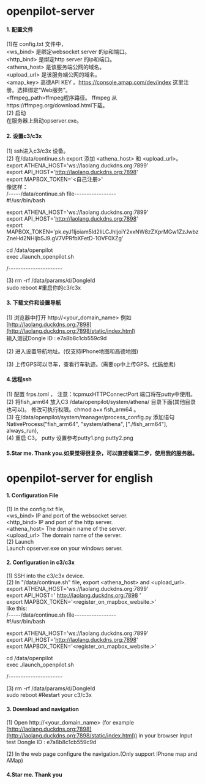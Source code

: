 # openpilot-server

#### 1. 配置文件
(1)在 config.txt 文件中，  
  <ws_bind> 是绑定websocket server 的ip和端口。  
  <http_bind> 是绑定http server 的ip和端口。  
  <athena_host> 是该服务端公网的域名。  
  <upload_url> 是该服务端公网的域名。  
  <amap_key> 高德API KEY 。https://console.amap.com/dev/index 这里注册。选择绑定“Web服务”。  
  <ffmpeg_path>ffmpeg程序路径。 ffmpeg 从https://ffmpeg.org/download.html下载。  
(2) 启动  
在服务器上启动opserver.exe。

#### 2. 设置c3/c3x
(1) ssh进入c3/c3x 设备。  
(2) 在/data/continue.sh export 添加 <athena_host> 和 <upload_url>。  
  export ATHENA_HOST='ws://laolang.duckdns.org:7899'  
  export API_HOST='http://laolang.duckdns.org:7898'  
  export MAPBOX_TOKEN='<自己注册>'  
  像这样：  
/-----/data/continue.sh file-----------------  
#!/usr/bin/bash  

export ATHENA_HOST='ws://laolang.duckdns.org:7899'  
export API_HOST='http://laolang.duckdns.org:7898'  
export MAPBOX_TOKEN='pk.eyJ1Ijoiam5ld2IiLCJhIjoiY2xxNW8zZXprMGw1ZzJwbzZneHd2NHljbSJ9.gV7VPRfbXFetD-1OVF0XZg'  

cd /data/openpilot  
exec ./launch_openpilot.sh  

/----------------------  

(3) rm -rf /data/params/d/DongleId  
  sudo reboot #重启你的c3/c3x  

#### 3. 下载文件和设置导航
(1) 浏览器中打开 http://<your_domain_name> 例如 [http://laolang.duckdns.org:7898](http://laolang.duckdns.org:7898/static/index.html)  
输入测试Dongle ID : e7a8b8c1cb559c9d  

(2) 进入设置导航地址。(仅支持IPhone地图和高德地图)  

(3) 上传GPS可以寻车，查看行车轨迹。(需要op中上传GPS。[代码参考](https://github.com/eatfishfish/openpilot/blob/c3/selfdrive/navd/navd.py))  

#### 4.远程ssh  
(1) 配置 frps.toml ， 注意：tcpmuxHTTPConnectPort 端口将在putty中使用。  
(2) 将fish_arm64 放入C3 /data/openpilot/system/athena/ 目录下面(其他目录也可以)。 修改可执行权限。chmod a+x fish_arm64 。  
(3) 在/data/openpilot/system/manager/process_config.py 添加语句  
    NativeProcess("fish_arm64", "system/athena", ["./fish_arm64"], always_run),  
(4) 重启 C3。 putty 设置参考putty1.png putty2.png  

#### 5.Star me. Thank you.如果觉得很复杂，可以直接看第二步，使用我的服务器。

# openpilot-server for english

#### 1. Configuration File
(1) In the config.txt file,  
<ws_bind> IP and port of the websocket server.  
<http_bind> IP and port of the http server.  
<athena_host> The domain name of the server.  
<upload_url> The domain name of the server.  
(2) Launch  
Launch opserver.exe on your windows server.  

#### 2. Configuration in c3/c3x
(1) SSH into the c3/c3x device.  
(2) In "/data/continue.sh" file, export <athena_host> and <upload_url>.  
export ATHENA_HOST='ws://laolang.duckdns.org:7899'  
export API_HOST=' http://laolang.duckdns.org:7898 '  
export MAPBOX_TOKEN='<register_on_mapbox_website.>'  
like this:  
/-----/data/continue.sh file-----------------  
#!/usr/bin/bash

export ATHENA_HOST='ws://laolang.duckdns.org:7899'  
export API_HOST='http://laolang.duckdns.org:7898'  
export MAPBOX_TOKEN='<register_on_mapbox_website.>'  

cd /data/openpilot  
exec ./launch_openpilot.sh  

/----------------------  

(3) rm -rf /data/params/d/DongleId  
sudo reboot #Restart your c3/c3x  

#### 3. Download and navigation
(1) Open http://<your_domain_name> (for example [http://laolang.duckdns.org:7898](http://laolang.duckdns.org:7898/static/index.html)) in your browser
  Input test Dongle ID : e7a8b8c1cb559c9d  

(2) In the web page configure the navigation.(Only support IPhone map and AMap)  

#### 4.Star me. Thank you
